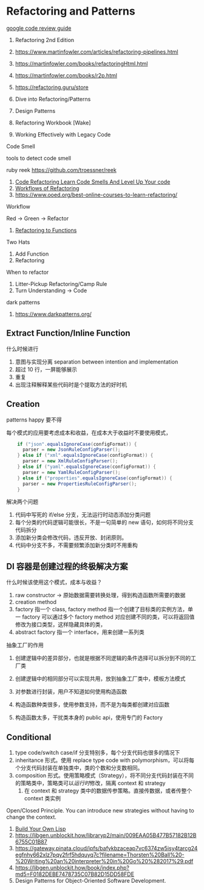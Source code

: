 # Refactoring and Patterns

[google code review guide](https://google.github.io/eng-practices/review/reviewer/)

1. Refactoring 2nd Edition
1. https://www.martinfowler.com/articles/refactoring-pipelines.html
1. https://martinfowler.com/books/refactoringHtml.html
1. https://martinfowler.com/books/r2p.html
1. https://refactoring.guru/store
1. Dive into Refactoring/Patterns
1. Design Patterns

1. Refactoring Workbook [Wake]
1. Working Effectively with Legacy Code

Code Smell

tools to detect code smell

ruby reek https://github.com/troessner/reek

1. [Code Refactoring Learn Code Smells And Level Up Your code](https://www.bilibili.com/video/BV1Sz411q76F)
1. [Workflows of Refactoring](https://www.bilibili.com/video/BV1SP4y1H7i3)
1. https://www.ooed.org/best-online-courses-to-learn-refactoring/

Workflow

Red -> Green -> Refactor

1. [Refactoring to Functions](https://www.bilibili.com/video/BV1xs411X7iv)

Two Hats

1. Add Function
1. Refactoring

When to refactor

1.  Litter-Pickup Refactoring/Camp Rule
1.  Turn Understanding -> Code

dark patterns

1. https://www.darkpatterns.org/

## Extract Function/Inline Function

什么时候进行

1. 意图与实现分离 separation between intention and implementation
1. 超过 10 行，一屏能够展示
1. 重复
1. 出现注释解释某些代码时是个提取方法的好时机

## Creation

patterns happy 要不得

每个模式的应用要考虑成本和收益，在成本大于收益时不要使用模式，

```java
    if ("json".equalsIgnoreCase(configFormat)) {
      parser = new JsonRuleConfigParser();
    } else if ("xml".equalsIgnoreCase(configFormat)) {
      parser = new XmlRuleConfigParser();
    } else if ("yaml".equalsIgnoreCase(configFormat)) {
      parser = new YamlRuleConfigParser();
    } else if ("properties".equalsIgnoreCase(configFormat)) {
      parser = new PropertiesRuleConfigParser();
    }
```

解决两个问题

1. 代码中写死的 if/else 分支，无法运行时动态添加分类问题
1. 每个分类的代码逻辑可能很长，不是一句简单的 new 语句，如何将不同分支代码拆分
1. 添加新分类会修改代码，违反开放、封闭原则。
1. 代码中分支不多，不需要频繁添加新分类时不用重构

## DI 容器是创建过程的终极解决方案

什么时候该使用这个模式，成本与收益？

1. raw constructor -> 原始数据需要转换处理，得到构造函数所需要的数据
1. creation method
1. factory 指一个 class, factory method 指一个创建了目标类的实例方法，单一 factory 可以通过多个 factory method 对应创建不同的类，可以将返回值修改为接口类型，这样隐藏具体的类，
1. abstract factory 指一个 interface，用来创建一系列类

抽象工厂的作用

1. 创建逻辑中的差异部分，也就是根据不同逻辑的条件选择可以拆分到不同的工厂类
1. 创建逻辑中的相同部分可以实现共用，放到抽象工厂类中，模板方法模式

1. 对参数进行封装，用户不知道如何使用构造函数
1. 构造函数种类很多，使用参数支持，而不是为每类都创建对应函数
1. 构造函数太多，干扰类本身的 public api，使用专门的 Factory

## Conditional

1. type code/switch case/if 分支特别多，每个分支代码也很多的情况下
1. inheritance 形式。使用 replace type code with polymorphism，可以将每个分支代码封装在单独类中，类的个数和分支数相同。
1. composition 形式。使用策略模式（Strategy），将不同分支代码封装在不同的策略类中，策略类可以*运行时*修改，隔离 context 和 strategy
   1. 在 context 和 strategy 类中的数据传参策略。直接传数据，或者传整个 context 类实例

Open/Closed Principle. You can introduce new strategies without having to change the context.

1. [Build Your Own Lisp](https://buildyourownlisp.com/contents)
1. https://libgen.unblockit.how/libraryp2/main/009EAA05B477B57182B12B6755C01B87
1. https://gateway.pinata.cloud/ipfs/bafykbzaceap7vc6374zw5isy4tarcg24egfnhy662xlz7pqy2frf5hdquyq7c?filename=Thorsten%20Ball%20-%20Writing%20an%20interpreter%20in%20Go%20%282017%29.pdf
1. https://libgen.unblockit.how/book/index.php?md5=F0182DEBE7478735C07B82D15DD58FDE
1. Design Patterns for Object-Oriented Software Development.
